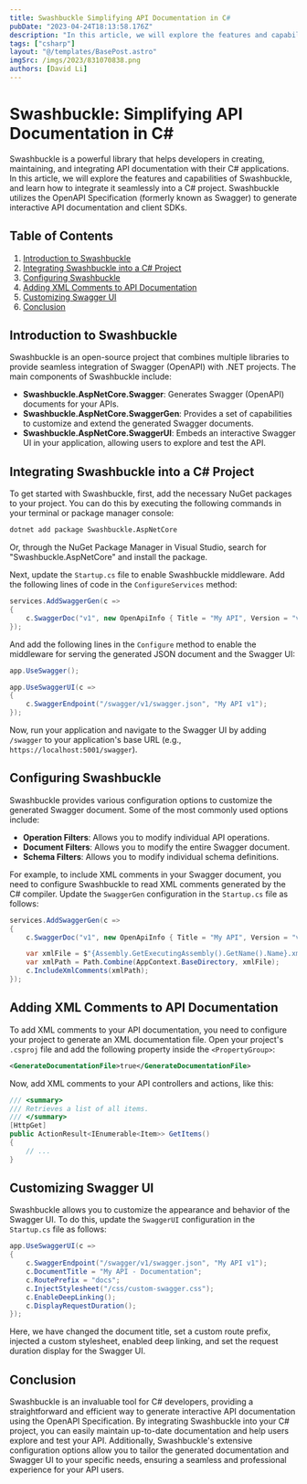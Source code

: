 ```yaml
---
title: Swashbuckle Simplifying API Documentation in C#
pubDate: "2023-04-24T18:13:58.176Z"
description: "In this article, we will explore the features and capabilities of Swashbuckle, and learn how to integrate it seamlessly into a C# project. "
tags: ["csharp"]
layout: "@/templates/BasePost.astro"
imgSrc: /imgs/2023/831070838.png
authors: [David Li]
---
```

# Swashbuckle: Simplifying API Documentation in C#

Swashbuckle is a powerful library that helps developers in creating, maintaining, and integrating API documentation with their C# applications. In this article, we will explore the features and capabilities of Swashbuckle, and learn how to integrate it seamlessly into a C# project. Swashbuckle utilizes the OpenAPI Specification (formerly known as Swagger) to generate interactive API documentation and client SDKs.

## Table of Contents

1. [Introduction to Swashbuckle](#introduction-to-swashbuckle)
2. [Integrating Swashbuckle into a C# Project](#integrating-swashbuckle-into-a-c-project)
3. [Configuring Swashbuckle](#configuring-swashbuckle)
4. [Adding XML Comments to API Documentation](#adding-xml-comments-to-api-documentation)
5. [Customizing Swagger UI](#customizing-swagger-ui)
6. [Conclusion](#conclusion)

## Introduction to Swashbuckle

Swashbuckle is an open-source project that combines multiple libraries to provide seamless integration of Swagger (OpenAPI) with .NET projects. The main components of Swashbuckle include:

- **Swashbuckle.AspNetCore.Swagger**: Generates Swagger (OpenAPI) documents for your APIs.
- **Swashbuckle.AspNetCore.SwaggerGen**: Provides a set of capabilities to customize and extend the generated Swagger documents.
- **Swashbuckle.AspNetCore.SwaggerUI**: Embeds an interactive Swagger UI in your application, allowing users to explore and test the API.

## Integrating Swashbuckle into a C# Project

To get started with Swashbuckle, first, add the necessary NuGet packages to your project. You can do this by executing the following commands in your terminal or package manager console:

```sh
dotnet add package Swashbuckle.AspNetCore
```

Or, through the NuGet Package Manager in Visual Studio, search for "Swashbuckle.AspNetCore" and install the package.

Next, update the `Startup.cs` file to enable Swashbuckle middleware. Add the following lines of code in the `ConfigureServices` method:

```csharp
services.AddSwaggerGen(c =>
{
    c.SwaggerDoc("v1", new OpenApiInfo { Title = "My API", Version = "v1" });
});
```

And add the following lines in the `Configure` method to enable the middleware for serving the generated JSON document and the Swagger UI:

```csharp
app.UseSwagger();

app.UseSwaggerUI(c =>
{
    c.SwaggerEndpoint("/swagger/v1/swagger.json", "My API v1");
});
```

Now, run your application and navigate to the Swagger UI by adding `/swagger` to your application's base URL (e.g., `https://localhost:5001/swagger`).

## Configuring Swashbuckle

Swashbuckle provides various configuration options to customize the generated Swagger document. Some of the most commonly used options include:

- **Operation Filters**: Allows you to modify individual API operations.
- **Document Filters**: Allows you to modify the entire Swagger document.
- **Schema Filters**: Allows you to modify individual schema definitions.

For example, to include XML comments in your Swagger document, you need to configure Swashbuckle to read XML comments generated by the C# compiler. Update the `SwaggerGen` configuration in the `Startup.cs` file as follows:

```csharp
services.AddSwaggerGen(c =>
{
    c.SwaggerDoc("v1", new OpenApiInfo { Title = "My API", Version = "v1" });

    var xmlFile = $"{Assembly.GetExecutingAssembly().GetName().Name}.xml";
    var xmlPath = Path.Combine(AppContext.BaseDirectory, xmlFile);
    c.IncludeXmlComments(xmlPath);
});
```

## Adding XML Comments to API Documentation

To add XML comments to your API documentation, you need to configure your project to generate an XML documentation file. Open your project's `.csproj` file and add the following property inside the `<PropertyGroup>`:

```xml
<GenerateDocumentationFile>true</GenerateDocumentationFile>
```

Now, add XML comments to your API controllers and actions, like this:

```csharp
/// <summary>
/// Retrieves a list of all items.
/// </summary>
[HttpGet]
public ActionResult<IEnumerable<Item>> GetItems()
{
    // ...
}
```

## Customizing Swagger UI

Swashbuckle allows you to customize the appearance and behavior of the Swagger UI. To do this, update the `SwaggerUI` configuration in the `Startup.cs` file as follows:

```csharp
app.UseSwaggerUI(c =>
{
    c.SwaggerEndpoint("/swagger/v1/swagger.json", "My API v1");
    c.DocumentTitle = "My API - Documentation";
    c.RoutePrefix = "docs";
    c.InjectStylesheet("/css/custom-swagger.css");
    c.EnableDeepLinking();
    c.DisplayRequestDuration();
});
```

Here, we have changed the document title, set a custom route prefix, injected a custom stylesheet, enabled deep linking, and set the request duration display for the Swagger UI.

## Conclusion

Swashbuckle is an invaluable tool for C# developers, providing a straightforward and efficient way to generate interactive API documentation using the OpenAPI Specification. By integrating Swashbuckle into your C# project, you can easily maintain up-to-date documentation and help users explore and test your API. Additionally, Swashbuckle's extensive configuration options allow you to tailor the generated documentation and Swagger UI to your specific needs, ensuring a seamless and professional experience for your API users.
